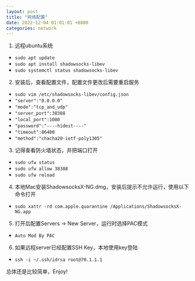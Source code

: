 ```yaml
---
layout: post
title: "网络配置"
date: 2022-12-04 01:01:01 +0800
categories: network
--- 
```


1. 远程ubuntu系统
  - `sudo apt update`
  - `sudo apt install shadowsocks-libev`
  - `sudo systemctl status shadowsocks-libev`

2. 安装后，查看配置文件，配置文件更改后需要重启服务
  - `sudo vim /etc/shadowsocks-libev/config.json`
  - `"server":"0.0.0.0"`
  - `"mode":"tcp_and_udp"`
  - `"server_port":38388`
  - `"local_port":1080`
  - `"password":"----hideit----"`
  - `"timeout":86400`
  - `"method":"chacha20-ietf-poly1305"`

3. 记得查看防火墙状态，并把端口打开
  - `sudo ufw status`
  - `sudo ufw allow 38388`
  - `sudo ufw reload`

4. 本地Mac安装ShadowsocksX-NG.dmg，安装后提示不允许运行，使用以下命令打开
  - `sudo xattr -rd com.apple.quarantine /Applications/ShadowsocksX-NG.app`

5. 打开后配置Servers -> New Server，运行时选择PAC模式
  - `Auto Mod By PAC`

6. 如果远程server已经配置SSH Key，本地使用key登陆
  - `ssh -i ~/.ssh/idrsa root@70.1.1.1`

总体还是比较简单，Enjoy! 